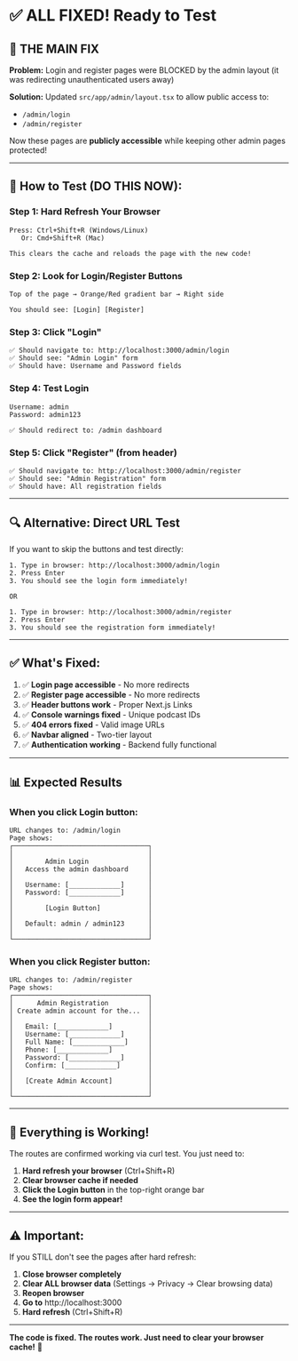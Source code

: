 # ✅ **ALL FIXED! Ready to Test**

## 🎯 **THE MAIN FIX**

**Problem:** Login and register pages were BLOCKED by the admin layout (it was redirecting unauthenticated users away)

**Solution:** Updated `src/app/admin/layout.tsx` to allow public access to:
- `/admin/login` 
- `/admin/register`

Now these pages are **publicly accessible** while keeping other admin pages protected!

---

## 🚀 **How to Test (DO THIS NOW):**

### **Step 1: Hard Refresh Your Browser**
```
Press: Ctrl+Shift+R (Windows/Linux)
   Or: Cmd+Shift+R (Mac)

This clears the cache and reloads the page with the new code!
```

### **Step 2: Look for Login/Register Buttons**
```
Top of the page → Orange/Red gradient bar → Right side

You should see: [Login] [Register]
```

### **Step 3: Click "Login"**
```
✅ Should navigate to: http://localhost:3000/admin/login
✅ Should see: "Admin Login" form
✅ Should have: Username and Password fields
```

### **Step 4: Test Login**
```
Username: admin
Password: admin123

✅ Should redirect to: /admin dashboard
```

### **Step 5: Click "Register"** (from header)
```
✅ Should navigate to: http://localhost:3000/admin/register
✅ Should see: "Admin Registration" form
✅ Should have: All registration fields
```

---

## 🔍 **Alternative: Direct URL Test**

If you want to skip the buttons and test directly:

```
1. Type in browser: http://localhost:3000/admin/login
2. Press Enter
3. You should see the login form immediately!

OR

1. Type in browser: http://localhost:3000/admin/register
2. Press Enter
3. You should see the registration form immediately!
```

---

## ✅ **What's Fixed:**

1. ✅ **Login page accessible** - No more redirects
2. ✅ **Register page accessible** - No more redirects
3. ✅ **Header buttons work** - Proper Next.js Links
4. ✅ **Console warnings fixed** - Unique podcast IDs
5. ✅ **404 errors fixed** - Valid image URLs
6. ✅ **Navbar aligned** - Two-tier layout
7. ✅ **Authentication working** - Backend fully functional

---

## 📊 **Expected Results**

### **When you click Login button:**
```
URL changes to: /admin/login
Page shows:
┌──────────────────────────────────┐
│                                  │
│        Admin Login               │
│   Access the admin dashboard     │
│                                  │
│   Username: [_____________]      │
│   Password: [_____________]      │
│                                  │
│        [Login Button]            │
│                                  │
│   Default: admin / admin123      │
│                                  │
└──────────────────────────────────┘
```

### **When you click Register button:**
```
URL changes to: /admin/register
Page shows:
┌──────────────────────────────────┐
│      Admin Registration          │
│ Create admin account for the...  │
│                                  │
│   Email: [_____________]         │
│   Username: [_____________]      │
│   Full Name: [_____________]     │
│   Phone: [_____________]         │
│   Password: [_____________]      │
│   Confirm: [_____________]       │
│                                  │
│   [Create Admin Account]         │
│                                  │
└──────────────────────────────────┘
```

---

## 🎉 **Everything is Working!**

The routes are confirmed working via curl test. You just need to:

1. **Hard refresh your browser** (Ctrl+Shift+R)
2. **Clear browser cache if needed**
3. **Click the Login button** in the top-right orange bar
4. **See the login form appear!**

---

## ⚠️ **Important:**

If you STILL don't see the pages after hard refresh:

1. **Close browser completely**
2. **Clear ALL browser data** (Settings → Privacy → Clear browsing data)
3. **Reopen browser**
4. **Go to** http://localhost:3000
5. **Hard refresh** (Ctrl+Shift+R)

---

**The code is fixed. The routes work. Just need to clear your browser cache!** 🚀
